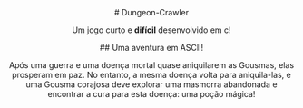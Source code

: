 <div align="center">
# Dungeon-Crawler

Um jogo curto e **difícil** desenvolvido em c!

<p align="center">
## Uma aventura em ASCII!
  
Após uma guerra e uma doença mortal quase aniquilarem as Gousmas, elas prosperam em paz. No entanto, a mesma doença volta para aniquila-las, e uma Gousma corajosa deve explorar uma masmorra abandonada e encontrar a cura para esta doença: uma poção mágica!
